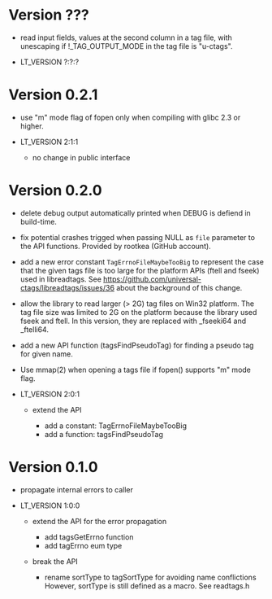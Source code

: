 # Version ???

- read input fields, values at the second column in a tag file, with
  unescaping if !_TAG_OUTPUT_MODE in the tag file is "u-ctags".

- LT_VERSION ?:?:?

# Version 0.2.1

- use "m" mode flag of fopen only when compiling with glibc 2.3 or higher.

- LT_VERSION 2:1:1

	- no change in public interface

# Version 0.2.0

- delete debug output automatically printed when DEBUG is defiend in
  build-time.

- fix potential crashes trigged when passing NULL as `file` parameter
  to the API functions. Provided by rootkea (GitHub account).

- add a new error constant `TagErrnoFileMaybeTooBig` to represent
  the case that the given tags file is too large for the platform APIs
  (ftell and fseek) used in libreadtags.
  See https://github.com/universal-ctags/libreadtags/issues/36 about the
  background of this change.

- allow the library to read larger (> 2G) tag files on Win32 platform.
  The tag file size was limited to 2G on the platform because the library
  used fseek and ftell. In this version, they are replaced with _fseeki64 and
  _ftelli64.

- add a new API function (tagsFindPseudoTag) for finding a pseudo tag for
  given name.

- Use mmap(2) when opening a tags file if fopen() supports "m" mode flag.

- LT_VERSION 2:0:1

	- extend the API

		- add a constant: TagErrnoFileMaybeTooBig
		- add a function: tagsFindPseudoTag

# Version 0.1.0

- propagate internal errors to caller

- LT_VERSION 1:0:0

	- extend the API for the error propagation

		- add tagsGetErrno function
		- add tagErrno eum type

	- break the API

		- rename sortType to tagSortType for avoiding name conflictions
		  However, sortType is still defined as a macro.
		  See readtags.h

